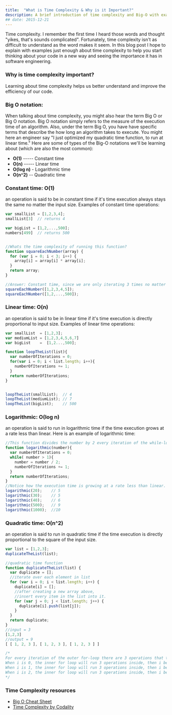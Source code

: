 ```yaml
---
title:  "What is Time Complexity & Why is it Important?"
description: A brief introduction of time complexity and Big-O with examples for software engineers and new programmers.
## date: 2015-12-21
---
```


Time complexity. I remember the first time I heard those words and thought "yikes, that's sounds complicated".
Fortunately, time complexity isn't as difficult to understand as the word makes it seem. In this blog post
I hope to explain with examples just enough about time complexity to help you start thinking about your
code in a new way and seeing the importance it has in software engineering.


### Why is time complexity important?
Learning about time complexity helps us better understand and improve the efficiency of our code.

### Big O notation:
When talking about time complexity, you might also hear the term Big O or Big O notation.
Big O notation simply refers to the measure of the execution time of an algorithm. Also, under the term Big O, you have
have specific terms that describe the how long an algorithm takes to execute. You might here an engineer say "I just optimized my quadratic time function,
to run at linear time." Here are some of types of the Big-O notations we'll be learning about (which are also the most common):

- **O(1)**  ----- Constant time
- **O(n)**  ----- Linear time
- **O(log n)** - Logarithmic time
- **O(n^2)**  -- Quadratic time


### Constant time: O(1)
an operation is said to be in constant time if it's time execution always stays the
same no matter the input size. Examples of constant time operations:

```js
var smallList = [1,2,3,4];
smallList[3]  // returns 4

var bigList = [1,2,...,500];
numbers[499]  // returns 500


//Whats the time complexity of running this function?
function squareEachNumber(array) {
  for (var i = 0; i < 3; i++) {
    array[i] = array[i] * array[i];
  }
  return array;
}

//Answer: Constant time, since we are only iterating 3 times no matter the input size
squareEachNumber([1,2,3,4,5]);
squareEachNumber([1,2,...,500]);
```


### Linear time: O(n)
an operation is said to be in linear time if it's time execution is directly proportional
to input size. Examples of linear time operations:

```js
var smallList  = [1,2,3];
var mediumList = [1,2,3,4,5,6,7]
var bigList    =  [1,2...,500];

function loopTheList(list){
  var numberOfIterations = 0;
  for(var i = 0; i < list.length; i++){
    numberOfIterations += 1;
  }
  return numberOfIterations;
}


loopTheList(smallList);  // 4
loopTheList(mediumList); // 7
loopTheList(bigList);    // 500

```


### Logarithmic: O(log n)
an operation is said to run in logarithmic time if the time execution grows at a rate less than
linear. Here is an example of logarithmic time:

```js
//This function divides the number by 2 every iteration of the while-loop
function logarithmic(number){
  var numberOfIterations = 0;
  while( number > 1){
    number = number / 2;
    numberOfIterations += 1;
  }
  return numberOfIterations;
}
//Notice how the execution time is growing at a rate less than linear.
logarithmic(20);    // 5
logarithmic(30);    // 5
logarithmic(40);    // 6
logarithmic(500);   // 9
logarithmic(1000);  //10
```


### Quadratic time: O(n^2)
an operation is said to run in quadratic time if the time execution is
directly proportional to the square of the input size.

```js
var list = [1,2,3];
duplicateTheList(list);

//quadratic time function
function duplicateTheList(list) {
  var duplicate = [];
  //iterate over each element in list
  for (var i = 0; i < list.length; i++) {
    duplicate[i] = [];
    //after creating a new array above,
    //insert every item in the list into it.
    for (var j = 0; j < list.length; j++) {
      duplicate[i].push(list[j]);
    }
  }
  return duplicate;
}
//input = 3
[1,2,3]
//output = 9
[ [ 1, 2, 3 ], [ 1, 2, 3 ], [ 1, 2, 3 ] ]

/*
For every iteration of the outer for-loop there are 3 operations that take place inside:
When i is 0, the inner for loop will run 3 operations inside, then i becomes 1
When i is 1, the inner for loop will run 3 operations inside, then i becomes 2
When i is 2, the inner for loop will run 3 operations inside, then i becomes 3 and we stop
*/
```

### Time Complexity resources

- [Big O Cheat Sheet](http://bigocheatsheet.com/)
- [Time Complexity by Codality](https://codility.com)

